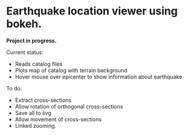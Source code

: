 # Earthquake location viewer using bokeh.

**Project in progress.**

Current status:
- Reads catalog files
- Plots map of catalog with terrain background
- Hover mouse over epicenter to show information about earthquake

To do:
- Extract cross-sections
- Allow rotation of orthogonal cross-sections
- Save all to svg
- Allow movement of cross-sections
- Linked zooming.